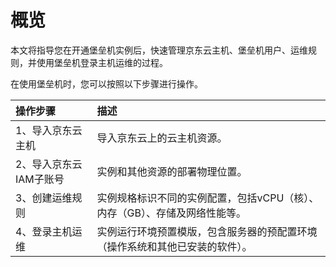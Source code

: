 # 概览

本文将指导您在开通堡垒机实例后，快速管理京东云主机、堡垒机用户、运维规则，并使用堡垒机登录主机运维的过程。

在使用堡垒机时，您可以按照以下步骤进行操作。

操作步骤|描述
:---|:---
1、导入京东云主机| 导入京东云上的云主机资源。
2、导入京东云IAM子账号|实例和其他资源的部署物理位置。
3、创建运维规则|实例规格标识不同的实例配置，包括vCPU（核）、内存（GB）、存储及网络性能等。
4、登录主机运维|实例运行环境预置模版，包含服务器的预配置环境（操作系统和其他已安装的软件）。
